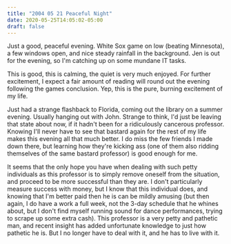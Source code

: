 ```yaml
---
title: "2004 05 21 Peaceful Night"
date: 2020-05-25T14:05:02-05:00
draft: false
---
```


Just a good, peaceful evening. White Sox game on low (beating Minnesota), a few windows open, and nice steady rainfall in the background. Jen is out for the evening, so I'm catching up on some mundane IT tasks. 

This is good, this is calming, the quiet is very much enjoyed. For further excitement, I expect a fair amount of reading will round out the evening following the games conclusion. Yep, this is the pure, burning excitement of my life.

Just had a strange flashback to Florida, coming out the library on a summer evening. Usually hanging out with John. Strange to think, I'd just be leaving that state about now, if it hadn't been for a ridiculously cancerous professor. Knowing I'll never have to see that bastard again for the rest of my life makes this evening all that much better. I do miss the few friends I made down there, but learning how they're kicking ass (one of them also ridding themselves of the same bastard professor) is good enough for me. 

It seems that the only hope you have when dealing with such petty individuals as this professor is to simply remove oneself from the situation, and proceed to be more successful than they are. I don't particularly measure success with money, but I know that this individual does, and knowing that I'm better paid then he is can be mildly amusing (but then again, I do have a work a full week, not the 3-day schedule that he whines about, but I don't find myself running sound for dance performances, trying to scrape up some extra cash). This professor is a very petty and pathetic man, and recent insight has added unfortunate knowledge to just how pathetic he is. But I no longer have to deal with it, and he has to live with it.


